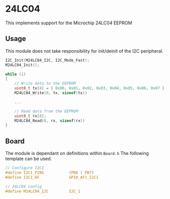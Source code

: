 # 24LC04
This implements support for the Microchip 24LC04 EEPROM

## Usage

This module does not take responsibility for init/deinit of the I2C peripheral.

```C
I2C_Init(M24LC04_I2C, I2C_Mode_Fast);
M24LC04_Init();

while (1)
{
    // Write data to the EEPROM
    uint8_t tx[8] = { 0x00, 0x01, 0x02, 0x03, 0x04, 0x05, 0x06, 0x07 };
    M24LC04_Write(0, tx, sizeof(tx))

    ...

    // Read data from the EEPROM
    uint8_t rx[8];
    M24LC04_Read(0, rx, sizeof(rx))
}
```


## Board

The module is dependant on  definitions within `Board.h`
The following template can be used.

```C
// Configure I2C1
#define I2C1_PINS		    (PB6 | PB7)
#define I2C1_AF			    GPIO_AF1_I2C1

// 24LC04 config
#define M24LC04_I2C	        I2C_1
```